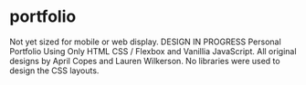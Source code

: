 # portfolio
Not yet sized for mobile or web display. DESIGN IN PROGRESS
Personal Portfolio Using Only HTML CSS / Flexbox and Vanillia JavaScript.
All original designs by April Copes and Lauren Wilkerson.
No libraries were used to design the CSS layouts.
